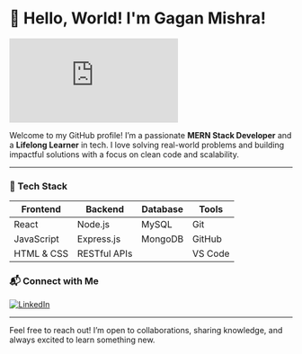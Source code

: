 # 👋 Hello, World! I'm Gagan Mishra!

![Profile Views](https://raw.githubusercontent.com/gagan-mishra/gagan-mishra/main/profile-views.txt)


Welcome to my GitHub profile! I’m a passionate **MERN Stack Developer** and a **Lifelong Learner** in tech. I love solving real-world problems and building impactful solutions with a focus on clean code and scalability.

---

### 🚀 Tech Stack
| Frontend      | Backend        | Database       | Tools          |
|---------------|----------------|----------------|----------------|
| React         | Node.js        | MySQL          | Git            |
| JavaScript    | Express.js     | MongoDB        | GitHub         |
| HTML & CSS    | RESTful APIs   |                | VS Code        |


<!--
---

### 🌟 Featured Projects
- **[Project Alpha](https://github.com/your-username/project-alpha)**  
  A web app that [brief description of the project’s purpose]. **Tech**: React, Node.js, MongoDB
  
- **[Project Beta](https://github.com/your-username/project-beta)**  
  [Short description] - an innovative tool for [target audience/usage]. **Tech**: Express.js, MySQL

Explore all of my projects [here](https://github.com/your-username?tab=repositories) 🚀
-->

<!--
---

### 📈 GitHub Stats
![Your GitHub Stats](https://github-readme-stats.vercel.app/api?username=gagan-mishra&show_icons=true&theme=radical)

---
-->
### 📬 Connect with Me
[![LinkedIn](https://img.shields.io/badge/-LinkedIn-blue?style=flat&logo=Linkedin&logoColor=white)](https://www.linkedin.com/in/gagan-mishra-python-dev/)

---

Feel free to reach out! I’m open to collaborations, sharing knowledge, and always excited to learn something new.
